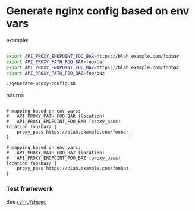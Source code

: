 # Generate nginx config based on env vars

example:

```sh

export API_PROXY_ENDPOINT_FOO_BAR=https://blah.example.com/foobar
export API_PROXY_PATH_FOO_BAR=foo/bar
export API_PROXY_ENDPOINT_FOO_BAZ=https://blah.example.com/foobaz
export API_PROXY_PATH_FOO_BAZ=foo/baz

./generate-proxy-config.sh

```

returns

```

# mapping based on env vars:
#   API_PROXY_PATH_FOO_BAR (location)
#   API_PROXY_ENDPOINT_FOO_BAR (proxy_pass)
location foo/bar/ {
    proxy_pass https://blah.example.com/foobar;
}

# mapping based on env vars:
#   API_PROXY_PATH_FOO_BAZ (location)
#   API_PROXY_ENDPOINT_FOO_BAZ (proxy_pass)
location foo/baz/ {
    proxy_pass https://blah.example.com/foobaz;
}

```

### Test framework

See [rylnd/shpec](https://github.com/rylnd/shpec)
